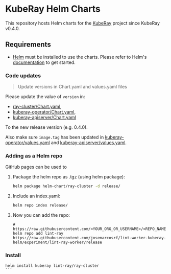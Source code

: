 # KubeRay Helm Charts

This repository hosts Helm charts for the [KubeRay](https://github.com/ray-project/kuberay) project since KubeRay v0.4.0.

## Requirements

 - [Helm](https://helm.sh/) must be installed to use the charts. 
   Please refer to Helm's [documentation](https://helm.sh/docs/) to get started.


### Code updates

> Update versions in Chart.yaml and values.yaml files

Please update the value of `version` in:

 - [ray-cluster/Chart.yaml](https://github.com/josemarcosrf/lint-worker-kuberay-helm/blob/master/helm-chart/ray-cluster/Chart.yaml),
 - [kuberay-operator/Chart.yaml](https://github.com/josemarcosrf/lint-worker-kuberay-helm/blob/master/helm-chart/kuberay-operator/Chart.yaml),
 - [kuberay-apiserver/Chart.yaml](https://github.com/josemarcosrf/lint-worker-kuberay-helm/blob/master/helm-chart/kuberay-apiserver/Chart.yaml)

To the new release version (e.g. 0.4.0).

Also make sure `image.tag` has been updated in [kuberay-operator/values.yaml](https://github.com/josemarcosrf/lint-worker-kuberay-helm/blob/master/helm-chart/kuberay-operator/values.yaml) and [kuberay-apiserver/values.yaml](https://github.com/josemarcosrf/lint-worker-kuberay-helm/blob/master/helm-chart/kuberay-apiserver/values.yaml).


### Adding as a Helm repo

GitHub pages can be used to 


1. Package the helm repo as .tgz (using helm package): 
    ```bash
    helm package helm-chart/ray-cluster -d release/
    ```

2. Include an index.yaml:
    ```bash
    helm repo index release/
    ```

3. Now you can add the repo: 
    ```
    # https://raw.githubusercontent.com/<YOUR_ORG_OR_USERNAME>/<REPO_NAME>/<BRANCH_USUALLY_MASTER>/<RELEASE_DIR>
    helm repo add lint-ray https://raw.githubusercontent.com/josemarcosrf/lint-worker-kuberay-helm/experiment/lint-ray-worker/release
    ```

### Install


``````
helm install kuberay lint-ray/ray-cluster
```






